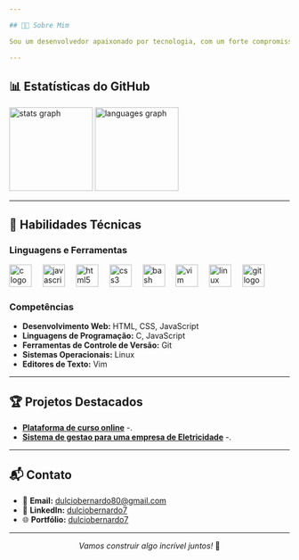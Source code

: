 ```yaml
---

## 👨‍💻 Sobre Mim

Sou um desenvolvedor apaixonado por tecnologia, com um forte compromisso com o aprendizado contínuo e a busca por soluções eficientes e escaláveis. Minha experiência abrange diversas linguagens de programação e ferramentas, sempre com o objetivo de entregar projetos de alta qualidade e impacto. Acredito no poder da colaboração e no trabalho em equipe para superar desafios e alcançar resultados excepcionais.

---
```


## 📊 Estatísticas do GitHub

<div align="left">
  <img src="https://github-readme-stats.vercel.app/api?username=dulciobernardo77&hide_title=false&hide_rank=false&show_icons=true&include_all_commits=true&count_private=true&disable_animations=false&theme=dracula&locale=en&hide_border=false&order=1" height="150" alt="stats graph"  />
  <img src="https://github-readme-stats.vercel.app/api/top-langs?username=dulciobernardo77&locale=en&hide_title=false&layout=compact&card_width=320&langs_count=5&theme=dracula&hide_border=false&order=2" height="150" alt="languages graph"  />
</div>

---

## 🚀 Habilidades Técnicas

### Linguagens e Ferramentas

<div align="left">
  <img src="https://cdn.jsdelivr.net/gh/devicons/devicon/icons/c/c-original.svg" height="40" alt="c logo"  />
  <img width="12" />
  <img src="https://cdn.jsdelivr.net/gh/devicons/devicon/icons/javascript/javascript-original.svg" height="40" alt="javascript logo"  />
  <img width="12" />
  <img src="https://cdn.jsdelivr.net/gh/devicons/devicon/icons/html5/html5-original.svg" height="40" alt="html5 logo"  />
  <img width="12" />
  <img src="https://cdn.jsdelivr.net/gh/devicons/devicon/icons/css3/css3-original.svg" height="40" alt="css3 logo"  />
  <img width="12" />
  <img src="https://cdn.jsdelivr.net/gh/devicons/devicon/icons/bash/bash-original.svg" height="40" alt="bash logo"  />
  <img width="12" />
  <img src="https://cdn.jsdelivr.net/gh/devicons/devicon/icons/vim/vim-original.svg" height="40" alt="vim logo"  />
  <img width="12" />
  <img src="https://cdn.jsdelivr.net/gh/devicons/devicon/icons/linux/linux-original.svg" height="40" alt="linux logo"  />
  <img width="12" />
  <img src="https://cdn.jsdelivr.net/gh/devicons/devicon/icons/git/git-original.svg" height="40" alt="git logo"  />
</div>

### Competências

- **Desenvolvimento Web:** HTML, CSS, JavaScript
- **Linguagens de Programação:** C, JavaScript
- **Ferramentas de Controle de Versão:** Git
- **Sistemas Operacionais:** Linux
- **Editores de Texto:** Vim

---

## 🏆 Projetos Destacados

- **[Plataforma de curso online](link)** -.
- **[Sistema de gestao para uma empresa de Eletricidade](link)** -.

---

## 📬 Contato

- 📧 **Email:** [dulciobernardo80@gmail.com](mailto:dulciobernardo80@gmail.com)
- 💼 **LinkedIn:** [dulciobernardo7](https://www.linkedin.com/in/d%C3%BAlcio-bernardo-b107492b9/)
- 🌐 **Portfólio:** [dulciobernardo7](https://github.com/dulciobernardo77)

---

<p align="center">
  <i>Vamos construir algo incrível juntos!</i> 🚀
</p>
